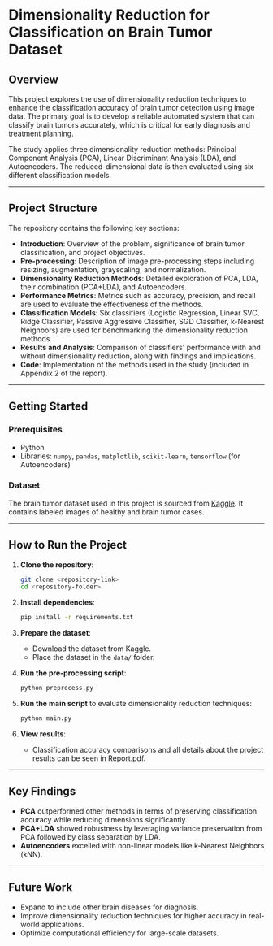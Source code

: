 # Dimensionality Reduction for Classification on Brain Tumor Dataset

## Overview
This project explores the use of dimensionality reduction techniques to enhance the classification accuracy of brain tumor detection using image data. The primary goal is to develop a reliable automated system that can classify brain tumors accurately, which is critical for early diagnosis and treatment planning.

The study applies three dimensionality reduction methods: Principal Component Analysis (PCA), Linear Discriminant Analysis (LDA), and Autoencoders. The reduced-dimensional data is then evaluated using six different classification models.

---

## Project Structure
The repository contains the following key sections:

- **Introduction**: Overview of the problem, significance of brain tumor classification, and project objectives.
- **Pre-processing**: Description of image pre-processing steps including resizing, augmentation, grayscaling, and normalization.
- **Dimensionality Reduction Methods**: Detailed exploration of PCA, LDA, their combination (PCA+LDA), and Autoencoders.
- **Performance Metrics**: Metrics such as accuracy, precision, and recall are used to evaluate the effectiveness of the methods.
- **Classification Models**: Six classifiers (Logistic Regression, Linear SVC, Ridge Classifier, Passive Aggressive Classifier, SGD Classifier, k-Nearest Neighbors) are used for benchmarking the dimensionality reduction methods.
- **Results and Analysis**: Comparison of classifiers' performance with and without dimensionality reduction, along with findings and implications.
- **Code**: Implementation of the methods used in the study (included in Appendix 2 of the report).

---

## Getting Started

### Prerequisites
- Python
- Libraries: `numpy`, `pandas`, `matplotlib`, `scikit-learn`, `tensorflow` (for Autoencoders)

### Dataset
The brain tumor dataset used in this project is sourced from [Kaggle](https://www.kaggle.com/datasets/preetviradiya/brian-tumor-dataset). It contains labeled images of healthy and brain tumor cases.

---

## How to Run the Project

1. **Clone the repository**:
   ```bash
   git clone <repository-link>
   cd <repository-folder>
   ```

2. **Install dependencies**:
   ```bash
   pip install -r requirements.txt
   ```

3. **Prepare the dataset**:
   - Download the dataset from Kaggle.
   - Place the dataset in the `data/` folder.

4. **Run the pre-processing script**:
   ```bash
   python preprocess.py
   ```

5. **Run the main script** to evaluate dimensionality reduction techniques:
   ```bash
   python main.py
   ```

6. **View results**:
   - Classification accuracy comparisons and all details about the project results can be seen in Report.pdf.

---

## Key Findings

- **PCA** outperformed other methods in terms of preserving classification accuracy while reducing dimensions significantly.
- **PCA+LDA** showed robustness by leveraging variance preservation from PCA followed by class separation by LDA.
- **Autoencoders** excelled with non-linear models like k-Nearest Neighbors (kNN).

---

## Future Work
- Expand to include other brain diseases for diagnosis.
- Improve dimensionality reduction techniques for higher accuracy in real-world applications.
- Optimize computational efficiency for large-scale datasets.
